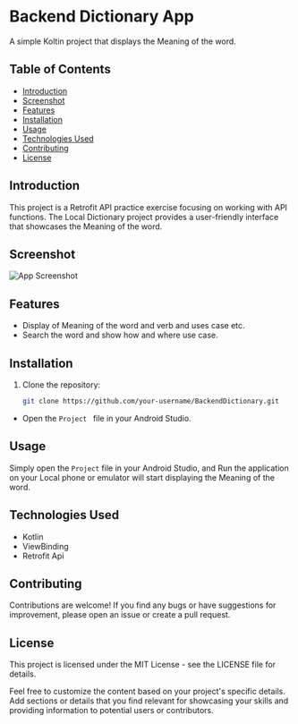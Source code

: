 # Backend Dictionary App
A simple Koltin project that displays the Meaning of the word.

## Table of Contents

- [Introduction](#introduction)
- [Screenshot](#screenshot)
- [Features](#features)
- [Installation](#installation)
- [Usage](#usage)
- [Technologies Used](#technologies-used)
- [Contributing](#contributing)
- [License](#license)

## Introduction

This project is a Retrofit API practice exercise focusing on working with API functions. The Local Dictionary project provides a user-friendly interface that showcases the Meaning of the word.

## Screenshot

![App Screenshot](https://github.com/TejPrakash18/BackendDictionary/blob/master/screens.png)

## Features

- Display of Meaning of the word and verb and uses case etc.
- Search the word and show how and where use case.

## Installation

1. Clone the repository:

   ```bash
   git clone https://github.com/your-username/BackendDictionary.git

   ```

- Open the `Project ` file in your Android Studio.

## Usage

Simply open the `Project` file in your Android Studio, and Run the application on your Local phone or emulator will start displaying the Meaning of the word.

## Technologies Used

- Kotlin
- ViewBinding
- Retrofit Api

## Contributing

Contributions are welcome! If you find any bugs or have suggestions for improvement, please open an issue or create a pull request.

## License

This project is licensed under the MIT License - see the LICENSE file for details.

Feel free to customize the content based on your project's specific details. Add sections or details that you find relevant for showcasing your skills and providing information to potential users or contributors.
